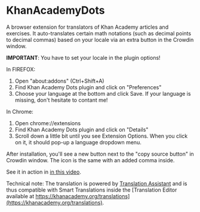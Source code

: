 # KhanAcademyDots

A browser extension for translators of Khan Academy articles and exercises. It auto-translates certain math notations (such as decimal points to decimal commas) based on your locale via an extra button in the Crowdin window. 

**IMPORTANT**: You have to set your locale in the plugin options! 

In FIREFOX:
1. Open "about:addons" (Ctrl+Shift+A)
2. Find Khan Academy Dots plugin and click on "Preferences"
3. Choose your language at the bottom and click Save. If your language is missing, don't hesitate to contant me!

In Chrome:

1. Open chrome://extensions 
2. Find Khan Academy Dots plugin and click on "Details"
3. Scroll down a little bit until you see Extension Options. When you click on it, it should pop-up a language dropdown menu.

After installation, you'll see a new button next to the "copy source button" in Crowdin window. The icon is the same with an added comma inside. 

See it in action in [in this video](https://www.youtube.com/watch?time_continue=2&v=GCXZM7GEtVU).

Technical note: The translation is powered by [Translation Assistant](https://github.com/khan/translation-assistant) and is thus compatible with Smart Translations inside the [Translation Editor available at https://khanacademy.org/translations](https://khanacademy.org/translations).

